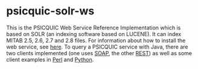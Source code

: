 # psicquic-solr-ws

This is the PSICQUIC Web Service Reference Implementation which is based on SOLR (an indexing software based on LUCENE). It can index MITAB 2.5, 2.6, 2.7 and 2.8 files. For information about how to install the web service, see [here](http://psicquic.github.io/HowToInstallPsicquicSolr.html). To query a PSICQUIC service with Java, there are two clients implemented (one uses [SOAP](https://github.com/PSICQUIC/psicquic-client), the other [REST](https://github.com/PSICQUIC/psicquic-simple-client)) as well as some client examples in [Perl](https://github.com/PSICQUIC/psicquic-solr-ws/tree/master/src/example/perl) and [Python](https://github.com/PSICQUIC/psicquic-solr-ws/tree/master/src/example/python).
